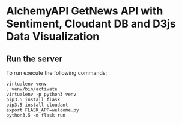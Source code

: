 # AlchemyAPI GetNews API with Sentiment, Cloudant DB and D3js Data Visualization

## Run the server
To run execute the following commands:

	virtualenv venv
    . venv/bin/activate
    virtualenv -p python3 venv
    pip3.5 install flask
    pip3.5 install cloudant
    export FLASK_APP=welcome.py
    python3.5 -m flask run

